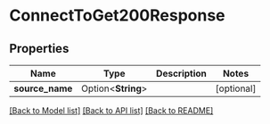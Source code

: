 # ConnectToGet200Response

## Properties

Name | Type | Description | Notes
------------ | ------------- | ------------- | -------------
**source_name** | Option<**String**> |  | [optional]

[[Back to Model list]](../README.md#documentation-for-models) [[Back to API list]](../README.md#documentation-for-api-endpoints) [[Back to README]](../README.md)



